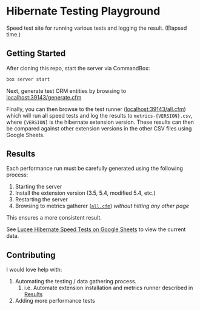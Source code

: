 # Hibernate Testing Playground

Speed test site for running various tests and logging the result. (Elapsed time.)

## Getting Started

After cloning this repo, start the server via CommandBox:

```bash
box server start
```

Next, generate test ORM entities by browsing to [localhost:39143/generate.cfm](http://localhost:39143/generate.cfm)

Finally, you can then browse to the test runner
([localhost:39143/all.cfm](http://localhost:39143/all.cfm)) which will run all
speed tests and log the results to `metrics-{VERSION}.csv`, where `{VERSION]` is the hibernate extension version. These results can then be compared against other extension versions in the other CSV files using Google Sheets.

## Results

Each performance run must be carefully generated using the following process:

1. Starting the server
2. Install the extension version (3.5, 5.4, modified 5.4, etc.)
3. Restarting the server
4. Browsing to metrics gatherer ([`all.cfm`](http://localhost:39143/all.cfm)) *without hitting any other page*

This ensures a more consistent result.

See [Lucee Hibernate Speed Tests on Google Sheets](https://docs.google.com/spreadsheets/d/1Uvt66KngKuGV2VQGbP5kfMIiZHilAAPdWoOL1fZAX6o/edit?usp=sharing) to view the current data.

## Contributing

I would love help with:

1. Automating the testing / data gathering process.
   1. i.e. Automate extension installation and metrics runner described in [Results](#results)
2. Adding more performance tests
